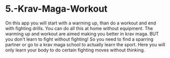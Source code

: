 # 5.-Krav-Maga-Workout
On this app you will start with a warming up, than do a workout and end with fighting drills. 
You can do all this at home without equipment. The warming up and workout are aimed making you better in krav maga. 
BUT you don't learn to fight without fighting! 
So you need to find a sparring partner or go to a krav maga school to actually learn the sport. 
Here you will only learn your body to do certain fighting moves without thinking. 
